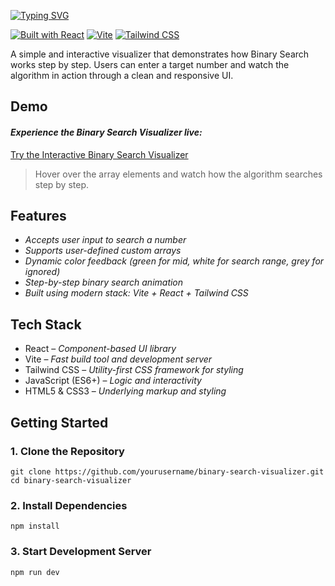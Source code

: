 [![Typing SVG](https://readme-typing-svg.demolab.com?font=JetBrains+Mono&weight=600&size=40&letterSpacing=medium&duration=4997&pause=1000&color=F7F7F7&background=A4DBFF00&width=700&height=80&lines=Binary+Search+Visualizer)](https://git.io/typing-svg)

[![Built with React](https://img.shields.io/badge/Built%20with-React-61DAFB?logo=react)](https://reactjs.org/)
[![Vite](https://img.shields.io/badge/Powered%20by-Vite-646CFF?logo=vite)](https://vitejs.dev/)
[![Tailwind CSS](https://img.shields.io/badge/Styled%20with-Tailwind%20CSS-38B2AC?logo=tailwindcss)](https://tailwindcss.com/)


A simple and interactive visualizer that demonstrates how Binary Search works step by step. Users can enter a target number and watch the algorithm in action through a clean and responsive UI.


## Demo

#### *Experience the Binary Search Visualizer live:* 

[Try the Interactive Binary Search Visualizer](https://aparnamol-ks.github.io/Interactive-Binary-Search-Visualizer/)



> Hover over the array elements and watch how the algorithm searches step by step.




## Features

- *Accepts user input to search a number*
- *Supports user-defined custom arrays*
- *Dynamic color feedback (green for mid, white for search range, grey for ignored)*
- *Step-by-step binary search animation*
- *Built using modern stack: Vite + React + Tailwind CSS*


## Tech Stack
- React – *Component-based UI library*
- Vite – *Fast build tool and development server*
- Tailwind CSS – *Utility-first CSS framework for styling*
- JavaScript (ES6+) – *Logic and interactivity*
- HTML5 & CSS3 – *Underlying markup and styling*
  

##  Getting Started

### 1. Clone the Repository

```
git clone https://github.com/yourusername/binary-search-visualizer.git
cd binary-search-visualizer
```
### 2. Install Dependencies
```
npm install
```
### 3. Start Development Server
```
npm run dev
```



